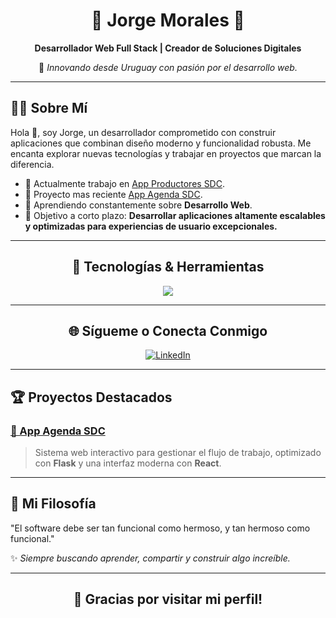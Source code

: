 <div align="center">

# 🌟 **Jorge Morales** 🌟  
**Desarrollador Web Full Stack | Creador de Soluciones Digitales**

🚀 _Innovando desde Uruguay con pasión por el desarrollo web._

---

</div>

## 🧑‍💻 **Sobre Mí**
Hola 👋, soy Jorge, un desarrollador comprometido con construir aplicaciones que combinan diseño moderno y funcionalidad robusta. Me encanta explorar nuevas tecnologías y trabajar en proyectos que marcan la diferencia.

- 🔭 Actualmente trabajo en [App Productores SDC](https://github.com/Jm9710/appProducotres).
- 🔭 Proyecto mas reciente [App Agenda SDC](https://github.com/Jm9710/app-agenda-sdc).  
- 🌱 Aprendiendo constantemente sobre **Desarrollo Web**.  
- 🎯 Objetivo a corto plazo: **Desarrollar aplicaciones altamente escalables y optimizadas para experiencias de usuario excepcionales.**  


---

<div align="center">

## 🔧 **Tecnologías & Herramientas**
<p align="center">
  <img src="https://skillicons.dev/icons?i=html,css,js,react,redux,bootstrap,python,flask,postgres,nodejs,express,docker,git,linux,vscode,heroku" />
</p>

</div>

---

<div align="center">

## 🌐 **Sígueme o Conecta Conmigo**
<p>
  <a href="https://linkedin.com/in/jorge-morales-altez" target="_blank">
    <img src="https://img.shields.io/badge/LinkedIn-%230077B5.svg?style=for-the-badge&logo=linkedin&logoColor=white" alt="LinkedIn">
  </a>
</p>

</div>

---

## 🏆 **Proyectos Destacados**

### [📆 App Agenda SDC](https://github.com/Jm9710/app-agenda-sdc)
> Sistema web interactivo para gestionar el flujo de trabajo, optimizado con **Flask** y una interfaz moderna con **React**.
---

## 🚀 **Mi Filosofía**
"El software debe ser tan funcional como hermoso, y tan hermoso como funcional."  

✨ _Siempre buscando aprender, compartir y construir algo increíble._

---

<div align="center">

## 🎨 **Gracias por visitar mi perfil!**

</div>
